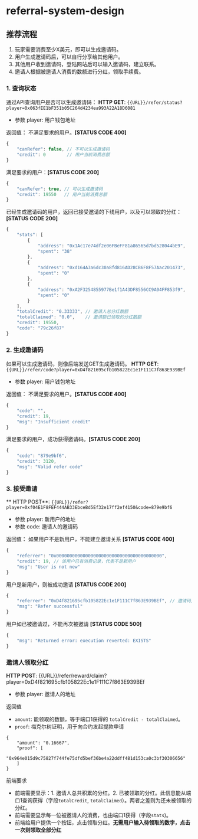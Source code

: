 # referral-system-design
## 推荐流程
1. 玩家需要消费至少X美元，即可以生成邀请码。
2. 用户生成邀请码后，可以自行分享给其他用户。
3. 其他用户收到邀请码，登陆网站后可以输入邀请码，建立联系。
4. 邀请人根据被邀请人消费的数额进行分红，领取手续费。


### 1. 查询状态
通过API查询用户是否可以生成邀请码：
**HTTP GET**: `{{URL}}/refer/status?player=0x063fEE1bF351b05C264d4234ea993A22A18D6081`
* 参数 player: 用户钱包地址

返回值：
不满足要求的用户。**[STATUS CODE 400]**
```javascript
{
    "canRefer": false, // 不可以生成邀请码
    "credit": 0        // 用户当前消费总额
}
```

满足要求的用户：**[STATUS CODE 200]**
```javascript
{
    "canRefer": true, // 可以生成邀请码
    "credit": 19550   // 用户当前消费总额
}
```

已经生成邀请码的用户，返回已接受邀请的下线用户，以及可以领取的分红：**[STATUS CODE 200]**
```javascript
{
    "stats": [
        {
            "address": "0x1Ac17e74df2e06FBeFF81a86565d7bd528044bE9",
            "spent": "38"
        },
        {
            "address": "0xd164A3a6dc30a8fd816AD28CB6F8F57Aac201473",
            "spent": "0"
        },
        {
            "address": "0xA2F3254855977Be1f1A43DF8556CC9A04FF853f9",
            "spent": "0"
        }
    ],
    "totalCredit": "0.33333", // 邀请人总分红数额
    "totalClaimed": "0.0",    // 邀请额已领取的分红数额
    "credit": 19550,
    "code": "79c26f87"
}

```

### 2. 生成邀请码
如果可以生成邀请码，则像后端发送GET生成邀请码。
**HTTP GET**: `{{URL}}/refer/code?player=0xD4f821695cfb105822Ec1e1F111C7f863E939BEf`
* 参数 player: 用户钱包地址

返回值：
不满足要求的用户。**[STATUS CODE 400]**
```javascript
{
    "code": "",
    "credit": 19,
    "msg": "Insufficient credit"
}
```

满足要求的用户，成功获得邀请码。**[STATUS CODE 200]**
```javascript
{
    "code": "879e9bf6",
    "credit": 3120,
    "msg": "Valid refer code"
}
```

### 3. 接受邀请
** HTTP POST**: `{{URL}}/refer?player=0xf04E1F8FEF444AB33EbceBd5Ef32e17ff2ef4150&code=879e9bf6`
* 参数 player: 新用户的地址
* 参数 code: 邀请人的邀请码

返回值：
如果用户不是新用户，不能建立邀请关系 **[STATUS CODE 400]**
```javascript 
{
    "referrer": "0x0000000000000000000000000000000000000000", 
    "credit": 19, // 该用户已有消费记录，代表不是新用户
    "msg": "User is not new"
}
```

用户是新用户，则被成功邀请 **[STATUS CODE 200]**
```javascript
{
    "referrer": "0xD4f821695cfb105822Ec1e1F111C7f863E939BEf", // 邀请码主人的地址
    "msg": "Refer successful"
}
```

用户如已被邀请过，不能再次被邀请 **[STATUS CODE 500]**
```javascript
{
    "msg": "Returned error: execution reverted: EXISTS"
}
```

### 邀请人领取分红
**HTTP POST**: {{URL}}/refer/reward/claim?player=0xD4f821695cfb105822Ec1e1F111C7f863E939BEf
* 参数 player: 邀请人的地址

返回值
* `amount`: 能领取的数额，等于端口1获得的 `totalCredit - totalClaimed`。
* `proof`: 梅克尔树证明，用于向合约发起提款申请

```
{
    "amount": "0.16667",
    "proof": [
        "0x964e015d9c75827f744fe75dfd5bef36be4a22ddff481d153ca0c3bf30306656"
    ]
}
```

前端要求
* 前端需要显示：1. 邀请人总共积累的分红。2. 已被领取的分红。此信息能从端口1查询获得（字段`totalCredit`, `totalClaimed`）。两者之差则为还未被领取的分红。
* 前端需要显示每一位被邀请人的消费，也由端口1获得（字段`stats`)。
* 前端给用户提供一个按钮，点击领取分红。**无需用户输入待领取的数字，点击一次则领取全部分红**
